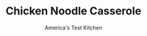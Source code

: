 ---
layout: ../../layouts/MarkdownPostLayout.astro
title: Chicken Noodle Casserole
author: America's Test Kitchen
pubDate: 2023-03-15
description: "This comfort-food casserole works with either roasted, poached, or rotisserie chicken."
image_url: https://res.cloudinary.com/hksqkdlah/image/upload/ar_1:1,c_fill,dpr_2.0,f_auto,fl_lossy.progressive.strip_profile,g_faces:auto,q_auto:low,w_344/4770_sfs-fm06-contest-chickennoodle
tags: ["Main Courses","Pasta","Chicken","Casseroles","Contest Recipes"]
calories: 5071
protein: 22
carbohydrates: 34
fats: 
fiber: 2
ingredients: ["2 tablespoons, unsalted butter, melted","1 cup, fresh bread crumbs","1/2 cup, grated Parmesan cheese","1 tablespoon, chopped fresh parsley leaves",", Table salt","12 ounces, egg noodles","6 tablespoons, unsalted butter","1/2 , small onion, chopped fine","1 pound, white mushrooms, cleaned and sliced thin",", Ground black pepper","1/4 cup, all-purpose flour","2 cloves, garlic, minced","3 cups, low-sodium chicken broth","3 tablespoons, dry sherry","2 cups, sour cream","4 cups, cubed leftover chicken","1 tablespoon, chopped fresh parsley leaves","2 teaspoons, chopped fresh thyme leaves","1/4 teaspoon, nutmeg"]
serves: 10
time: ""
instructions: ["For the topping: Mix melted butter, bread crumbs, Parmesan, and parsley together in bowl.","For the filling: Adjust oven rack to middle position and heat oven to 350 degrees. Bring 4 quarts water to boil in Dutch oven. Add 1 tablespoon salt and noodles and cook until nearly tender. Drain and set aside in colander.","Melt 2 tablespoons butter in now-empty Dutch oven over medium heat. Add onion and cook until lightly browned, about 5 minutes. Add mushrooms, 1/2 teaspoon salt, and 1/4 teaspoon pepper and cook until mushrooms begin to brown, about 7 minutes.","Stir in remaining 4 tablespoons butter until melted. Add flour and stir until lightly browned, about 2 minutes. Add garlic and cook until fragrant, about 30 seconds. Gradually whisk in broth, sherry, and sour cream, and cook, not letting mixture boil, until thickened, 5 to 7 minutes. Stir in chicken, noodles, parsley, thyme, and nutmeg and season with salt and pepper.","Transfer mixture to 3-quart baking dish. Top with bread-crumb mixture and bake until browned and bubbly, about 30 minutes. Cool 5 minutes. Serve."]
nutrition: ["507 mg Potassium","344 mg Phosphorus","178 mg Calcium","2 mg Iron","48 mg Magnesium","674 mg Sodium","2 mg Zinc","30 g Fat","9 mg Niacin (B3)","9 g Monounsaturated","3 g Polyunsaturated","3 mg Vitamin C","123 mg Cholesterol","15 g Saturated","2 g Fiber","77 µg Folic acid","29 µg Folate (food)","3 g Sugars","16 µg Vitamin K","199 g Water","34 g Carbs","159 µg Folate equivalent (total)","22 g Protein","206 µg Vitamin A","507 kcal Energy","5071 calories"]
notes: "Use leftover roasted or poached chicken in this recipe or buy a rotisserie-cooked bird at the supermarket."
---